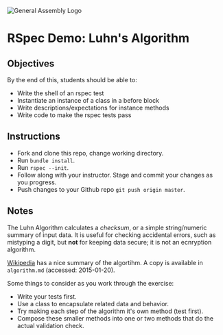 ![General Assembly Logo](http://i.imgur.com/ke8USTq.png)

# RSpec Demo: Luhn's Algorithm

## Objectives

By the end of this, students should be able to:

- Write the shell of an rspec test
- Instantiate an instance of a class in a before block
- Write descriptions/expectations for instance methods
- Write code to make the rspec tests pass

## Instructions

- Fork and clone this repo, change working directory.
- Run `bundle install`.
- Run `rspec --init`.
- Follow along with your instructor. Stage and commit your changes as you progress.
- Push changes to your Github repo `git push origin master`.

## Notes

The Luhn Algorithm calculates a *checksum*, or a simple string/numeric summary of input data. It is useful for checking accidental errors, such as mistyping a digit, but **not** for keeping data secure; it is not an ecnryption algorithm.

[Wikipedia](http://en.wikipedia.org/wiki/Luhn_algorithm) has a nice summary of the algortihm. A copy is available in `algorithm.md` (accessed: 2015-01-20).

Some things to consider as you work through the exercise:

- Write your tests first.
- Use a class to encapsulate related data and behavior.
- Try making each step of the algorithm it's own method (test first).
- Compose these smaller methods into one or two methods that do the actual validation check.
